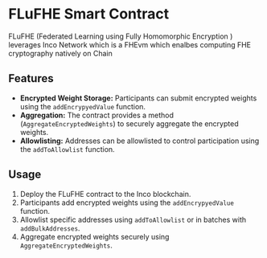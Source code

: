 # FLuFHE Smart Contract

FLuFHE (Federated Learning using Fully Homomorphic Encryption ) leverages Inco Network which is a FHEvm which enalbes computing FHE cryptography natively on Chain

## Features

- **Encrypted Weight Storage:** Participants can submit encrypted weights using the `addEncrypyedValue` function.
- **Aggregation:** The contract provides a method (`AggregateEncryptedWeights`) to securely aggregate the encrypted weights.
- **Allowlisting:** Addresses can be allowlisted to control participation using the `addToAllowlist` function.


## Usage

1. Deploy the FLuFHE contract to the Inco blockchain.
2. Participants add encrypted weights using the `addEncrypyedValue` function.
3. Allowlist specific addresses using `addToAllowlist` or in batches with `addBulkAddresses`.
4. Aggregate encrypted weights securely using `AggregateEncryptedWeights`.



